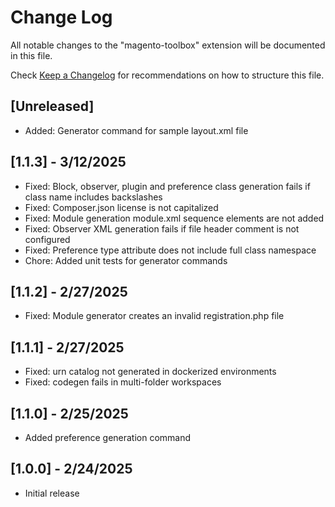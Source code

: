 # Change Log

All notable changes to the "magento-toolbox" extension will be documented in this file.

Check [Keep a Changelog](http://keepachangelog.com/) for recommendations on how to structure this file.

## [Unreleased]

- Added: Generator command for sample layout.xml file

## [1.1.3] - 3/12/2025

- Fixed: Block, observer, plugin and preference class generation fails if class name includes backslashes
- Fixed: Composer.json license is not capitalized
- Fixed: Module generation module.xml sequence elements are not added
- Fixed: Observer XML generation fails if file header comment is not configured
- Fixed: Preference type attribute does not include full class namespace
- Chore: Added unit tests for generator commands

## [1.1.2] - 2/27/2025

- Fixed: Module generator creates an invalid registration.php file

## [1.1.1] - 2/27/2025

- Fixed: urn catalog not generated in dockerized environments
- Fixed: codegen fails in multi-folder workspaces

## [1.1.0] - 2/25/2025

- Added preference generation command

## [1.0.0] - 2/24/2025

- Initial release
